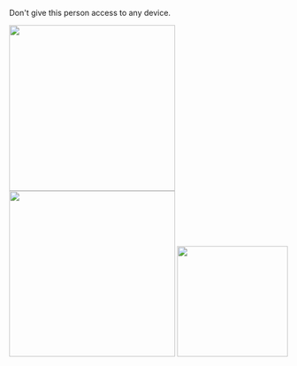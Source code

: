 Don't give this person access to any device.

<img src="https://github-readme-stats.vercel.app/api?username=swerrio&theme=prussian&show_icons=true&hide_border=true&count_private=true" height="300" width="300"> <img src="https://github-readme-streak-stats.herokuapp.com/?user=swerrio&theme=prussian&hide_border=true" height="300" width="300"> <img src="https://github-readme-stats.vercel.app/api/top-langs/?username=swerrio&theme=prussian&show_icons=true&hide_border=true&layout=compact" height="200" width="200">
